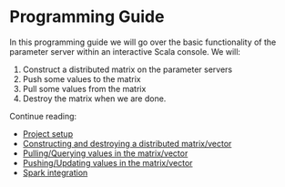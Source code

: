 # Programming Guide

In this programming guide we will go over the basic functionality of the parameter server within an interactive Scala console. We will:

 1. Construct a distributed matrix on the parameter servers
 2. Push some values to the matrix
 3. Pull some values from the matrix
 4. Destroy the matrix when we are done.

Continue reading:

 * [Project setup](setup.md)
 * [Constructing and destroying a distributed matrix/vector](constructing.md)
 * [Pulling/Querying values in the matrix/vector](pull.md)
 * [Pushing/Updating values in the matrix/vector](push.md)
 * [Spark integration](spark.md)
 

